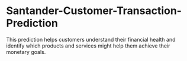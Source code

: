 # Santander-Customer-Transaction-Prediction
This prediction helps customers understand their financial health and identify which products and services might help them achieve their monetary goals.
